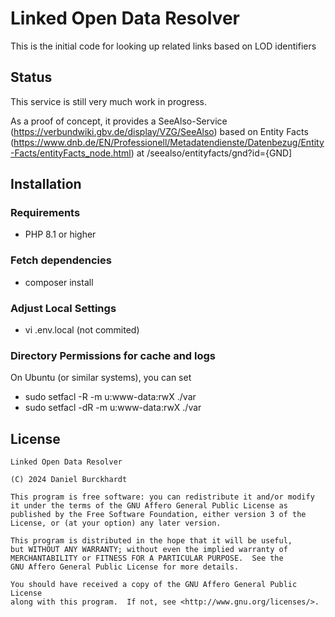 Linked Open Data Resolver
=========================

This is the initial code for looking up related links based on LOD identifiers

Status
------
This service is still very much work in progress.

As a proof of concept, it provides a SeeAlso-Service (https://verbundwiki.gbv.de/display/VZG/SeeAlso)
based on Entity Facts (https://www.dnb.de/EN/Professionell/Metadatendienste/Datenbezug/Entity-Facts/entityFacts_node.html)
at /seealso/entityfacts/gnd?id={GND]

Installation
------------
### Requirements

- PHP 8.1 or higher

### Fetch dependencies

- composer install

### Adjust Local Settings

- vi .env.local (not commited)

### Directory Permissions for cache and logs
On Ubuntu (or similar systems), you can set

- sudo setfacl -R -m u:www-data:rwX ./var
- sudo setfacl -dR -m u:www-data:rwX ./var

License
-------
    Linked Open Data Resolver

    (C) 2024 Daniel Burckhardt

    This program is free software: you can redistribute it and/or modify
    it under the terms of the GNU Affero General Public License as
    published by the Free Software Foundation, either version 3 of the
    License, or (at your option) any later version.

    This program is distributed in the hope that it will be useful,
    but WITHOUT ANY WARRANTY; without even the implied warranty of
    MERCHANTABILITY or FITNESS FOR A PARTICULAR PURPOSE.  See the
    GNU Affero General Public License for more details.

    You should have received a copy of the GNU Affero General Public License
    along with this program.  If not, see <http://www.gnu.org/licenses/>.
